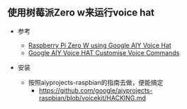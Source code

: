 ## 使用树莓派Zero w来运行voice hat

- 参考
    - [Raspberry Pi Zero W using Google AIY Voice Hat](https://www.youtube.com/watch?v=ELorGnc9aSM)
    - [Google AIY Voice HAT Customise Voice Commands](http://www.raspberryconnect.com/pi-base/item/328-google-aiy-projects-voice-hat-for-raspberry-pi-3)
    
- 安装
    - 按照aiyprojects-raspbian的指南去做，便能搞定
        - https://github.com/google/aiyprojects-raspbian/blob/voicekit/HACKING.md